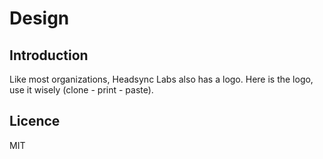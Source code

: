 # Design

## Introduction

Like most organizations, Headsync Labs also has a logo.
Here is the logo, use it wisely (clone - print - paste).

## Licence
MIT
